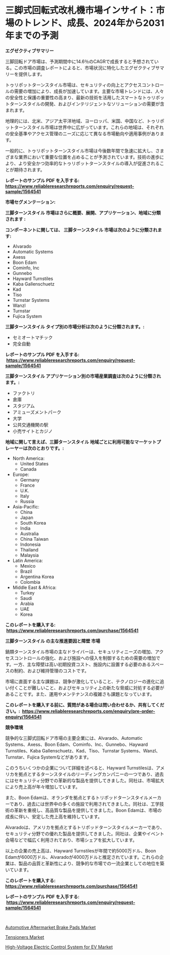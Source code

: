 <p><h1>三脚式回転式改札機市場インサイト：市場のトレンド、成長、2024年から2031年までの予測</h1></p><p><strong>エグゼクティブサマリー</strong></p>
<p><p>三脚回転ドア市場は、予測期間中に14.6％のCAGRで成長すると予想されている。この市場の調査レポートによると、市場状況に特化したエグゼクティブサマリーを提供します。</p><p>トゥリポットターンスタイル市場は、セキュリティの向上とアクセスコントロールの需要の増加により、成長が加速しています。主要な市場トレンドには、人々の安全性と保護の重要性の高まり、最新の技術を活用したスマートなトゥリポットターンスタイルの開発、およびインテリジェントなソリューションの需要が含まれます。</p><p>地理的には、北米、アジア太平洋地域、ヨーロッパ、米国、中国など、トゥリポットターンスタイル市場は世界中に広がっています。これらの地域は、それぞれの安全基準やアクセス管理のニーズに応じて異なる市場動向や適用事例があります。</p><p>一般的に、トゥリポットターンスタイル市場は今後数年間で急速に拡大し、さまざまな業界において重要な位置を占めることが予測されています。技術の進歩により、より安全かつ効率的なトゥリポットターンスタイルの導入が促進されることが期待されます。</p></p>
<p><strong>レポートのサンプル PDF を入手する: <a href="https://www.reliableresearchreports.com/enquiry/request-sample/1564541">https://www.reliableresearchreports.com/enquiry/request-sample/1564541</a></strong></p>
<p><strong>市場セグメンテーション:</strong></p>
<p><strong> 三脚ターンスタイル 市場はさらに概要、展開、アプリケーション、地域に分類されます :</strong></p>
<p><strong>コンポーネントに関しては、 三脚ターンスタイル 市場は次のように分類されます: &nbsp;</strong></p>
<p><ul><li>Alvarado</li><li>Automatic Systems</li><li>Axess</li><li>Boon Edam</li><li>Cominfo, Inc</li><li>Gunnebo</li><li>Hayward Turnstiles</li><li>Kaba Gallenschuetz</li><li>Kad</li><li>Tiso</li><li>Turnstar Systems</li><li>Wanzl</li><li>Turnstar</li><li>Fujica System</li></ul></p>
<p><strong> 三脚ターンスタイル タイプ別の市場分析は次のように分類されます。:</strong></p>
<p><ul><li>セミオートマチック</li><li>完全自動</li></ul></p>
<p><strong>レポートのサンプル PDF を入手する: &nbsp;<a href="https://www.reliableresearchreports.com/enquiry/request-sample/1564541">https://www.reliableresearchreports.com/enquiry/request-sample/1564541</a></strong></p>
<p><strong> 三脚ターンスタイル アプリケーション別の市場産業調査は次のように分類されます。:</strong></p>
<p><ul><li>ファクトリ</li><li>倉庫</li><li>スタジアム</li><li>アミューズメントパーク</li><li>大学</li><li>公共交通機関の駅</li><li>小売サイトとカジノ</li></ul></p>
<p><strong>地域に関して言えば、三脚ターンスタイル 地域ごとに利用可能なマーケットプレーヤーは次のとおりです。:</strong></p>
<p><ul>
    <li>
        North America:
        <ul>
            <li>United States</li>
            <li>Canada</li>
        </ul>
    </li>
    <li>
        Europe:
        <ul>
            <li>Germany</li>
            <li>France</li>
            <li>U.K.</li>
            <li>Italy</li>
            <li>Russia</li>
        </ul>
    </li>
    <li>
        Asia-Pacific:
        <ul>
            <li>China</li>
            <li>Japan</li>
            <li>South Korea</li>
            <li>India</li>
            <li>Australia</li>
            <li>China Taiwan</li>
            <li>Indonesia</li>
            <li>Thailand</li>
            <li>Malaysia</li>
        </ul>
    </li>
    <li>
        Latin America:
        <ul>
            <li>Mexico</li>
            <li>Brazil</li>
            <li>Argentina Korea</li>
            <li>Colombia</li>
        </ul>
    </li>
    <li>
        Middle East & Africa:
        <ul>
            <li>Turkey</li>
            <li>Saudi</li>
            <li>Arabia</li>
            <li>UAE</li>
            <li>Korea</li>
        </ul>
    </li>
    </ul></p>
<p><strong>このレポートを購入する: &nbsp;<a href="https://www.reliableresearchreports.com/purchase/1564541">https://www.reliableresearchreports.com/purchase/1564541</a></strong></p>
<p><strong>三脚ターンスタイル の主な推進要因と障壁 市場</strong></p>
<p><p>鍋類ターンスタイル市場の主なドライバーは、セキュリティニーズの増加、アクセスコントロールの強化、および施設への侵入を制御するための需要の増加です。一方、主な障壁は高い初期投資コスト、施設内に設置する必要のあるスペースの制約、および維持管理のコストです。</p><p>市場に直面する主な課題は、競争が激化していること、テクノロジーの進化に追い付くことが難しいこと、およびセキュリティ上の新たな脅威に対処する必要があることです。また、運用やメンテナンスの複雑さも課題となっています。</p></p>
<p><strong>このレポートを購入する前に、質問がある場合は問い合わせるか、共有してください。:&nbsp; <a href="https://www.reliableresearchreports.com/enquiry/pre-order-enquiry/1564541">https://www.reliableresearchreports.com/enquiry/pre-order-enquiry/1564541</a></strong></p>
<p><strong>競争環境</strong></p>
<p><p>競争的な三脚式回転ドア市場の主要企業には、Alvarado、Automatic Systems、Axess、Boon Edam、Cominfo、Inc、Gunnebo、Hayward Turnstiles、Kaba Gallenschuetz、Kad、Tiso、Turnstar Systems、Wanzl、Turnstar、Fujica Systemなどがあります。</p><p>このうちいくつかの企業について詳細を述べると、Hayward Turnstilesは、アメリカを拠点とするターンスタイルのリーディングカンパニーの一つであり、過去にはセキュリティ分野での革新的な製品を提供してきました。同社は、市場拡大により売上高が年々増加しています。</p><p>また、Boon Edamは、オランダを拠点とするトリポッドターンスタイルメーカーであり、過去には世界中の多くの施設で利用されてきました。同社は、工学技術の革新を重視し、高品質な製品を提供してきました。Boon Edamは、市場の成長に伴い、安定した売上高を維持しています。</p><p>Alvaradoは、アメリカを拠点とするトリポッドターンスタイルメーカーであり、セキュリティ分野での優れた製品を提供してきました。同社は、企業やイベント会場などで幅広く利用されており、市場シェアを拡大しています。</p><p>以上の企業の売上高は、Hayward Turnstilesが年間で約5000万ドル、Boon Edamが6000万ドル、Alvaradoが4000万ドルと推定されています。これらの企業は、製品の品質と革新性により、競争的な市場での一流企業としての地位を築いています。</p></p>
<p><strong>このレポートを購入する: &nbsp; <a href="https://www.reliableresearchreports.com/purchase/1564541">https://www.reliableresearchreports.com/purchase/1564541</a></strong></p>
<p><strong>レポートのサンプル PDF を入手する: &nbsp;<a href="https://www.reliableresearchreports.com/enquiry/request-sample/1564541">https://www.reliableresearchreports.com/enquiry/request-sample/1564541</a></strong><strong></strong></p>
<p>&nbsp;</p>
<p><p><a href="https://thundering-castanet-c65.notion.site/Automotive-Aftermarket-Brake-Pads-Market-Size-Reflecting-a-Forecast-Till-2031-Market-By-Type-By-Ap-2ffdd095897a4bdca6daec37e4f47d3e">Automotive Aftermarket Brake Pads Market</a></p><p><a href="https://view.publitas.com/reportprime-1/global-tensioners-market-size-and-market-trends-insights-and-projections-from-2024-to-2031/">Tensioners Market</a></p><p><a href="https://bubble-tree-ea4.notion.site/High-Voltage-Electric-Control-System-for-EV-Market-Size-Focuses-on-Market-Dynamics-In-Depth-Analysi-edcc3fe860384191975080a5aa0748a5">High-Voltage Electric Control System for EV Market</a></p></p>